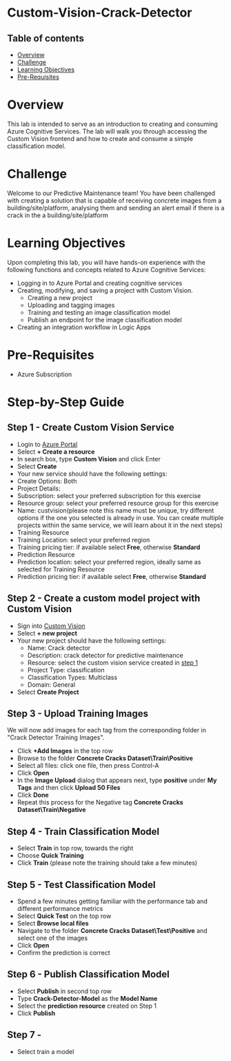 # Custom-Vision-Crack-Detector

## Table of contents
* [Overview](#overview)
* [Challenge](#challenge)
* [Learning Objectives](#learning-objectives)
* [Pre-Requisites](#pre-requisites)

# Overview	
This lab is intended to serve as an introduction to creating and consuming Azure Cognitive Services.
The lab will walk you through accessing the Custom Vision frontend and how to create and consume a simple classification model.

# Challenge 
Welcome to our Predictive Maintenance team! You have been challenged with creating a solution that is capable of receiving concrete images from a building/site/platform, analysing them and sending an alert email if there is a crack in the a building/site/platform

# Learning Objectives

Upon completing this lab, you will have hands-on experience with the following functions and concepts related to Azure Cognitive Services:

* Logging in to Azure Portal and creating cognitive services 
* Creating, modifying, and saving a project with Custom Vision.
  * Creating a new project
  * Uploading and tagging images
  *	Training and testing an image classification model
  * Publish an endpoint for the image classification model
* Creating an integration workflow in Logic Apps

# Pre-Requisites
* Azure Subscription

# Step-by-Step Guide

## Step 1 - Create Custom Vision Service

* Login to [Azure Portal](https://portal.azure.com)
* Select **+ Create a resource**
* In search box, type **Custom Vision** and click Enter
* Select **Create**
* Your new service should have the following settings:
 * Create Options: Both
 * Project Details:
  * Subscription: select your preferred subscription for this exercise
  * Resource group: select your preferred resource group for this exercise
  * Name: custvision<your initials>(please note this name must be unique, try different options if the one you selected is already in use. You can create multiple projects within the same service, we will learn about it in the next steps)
 * Training Resource
  * Training Location: select your preferred region
  * Training pricing tier: if available select **Free**, otherwise **Standard**
 * Prediction Resource
  * Prediction location: select your preferred region, ideally same as selected for Training Resource
  * Prediction pricing tier: if available select **Free**, otherwise **Standard**


## Step 2 - Create a custom model project with Custom Vision

* Sign into [Custom Vision](https://customvision.ai)
* Select **+ new project** 
* Your new project should have the following settings:
  * Name: Crack detector
  * Description: crack detector for predictive maintenance
  * Resource: select the custom vision service created in [step 1](##step-1---create-custom-vision-service)
  * Project Type: classification
  * Classification Types: Multiclass
  * Domain: General
 * Select **Create Project**


## Step 3 - Upload Training Images

We will now add images for each tag from the corresponding folder in "Crack Detector Training Images". 

* Click **+Add Images** in the top row
* Browse to the folder **Concrete Cracks Dataset\Train\Positive**
* Select all files: click one file, then press Control-A
* Click **Open**
* In the **Image Upload** dialog that appears next, type **positive** under **My Tags** and then click **Upload 50 Files**
* Click **Done**
* Repeat this process for the Negative tag **Concrete Cracks Dataset\Train\Negative**

## Step 4 - Train Classification Model

* Select **Train** in top row, towards the right
* Choose **Quick Training**
* Click **Train** (please note the training should take a few minutes)

## Step 5 - Test Classification Model

* Spend a few minutes getting familiar with the performance tab and different performance metrics
* Select **Quick Test** on the top row
* Select **Browse local files**
* Navigate to the folder **Concrete Cracks Dataset\Test\Positive** and select one of the images
* Click **Open**
* Confirm the prediction is correct

## Step 6 - Publish Classification Model

* Select **Publish** in second top row
* Type **Crack-Detector-Model** as the **Model Name**
* Select the **prediction resource** created on Step 1
* Click **Publish**

## Step 7 - 



* Select train a model

